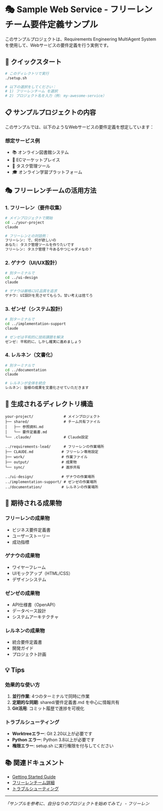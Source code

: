 # 🎭 Sample Web Service - フリーレンチーム要件定義サンプル

このサンプルプロジェクトは、Requirements Engineering MultiAgent System を使用して、Webサービスの要件定義を行う実例です。

## 🚀 クイックスタート

```bash
# このディレクトリで実行
./setup.sh

# 以下の選択をしてください：
# 1) フリーレンチーム を選択
# 2) プロジェクト名を入力（例: my-awesome-service）
```

## 📋 サンプルプロジェクトの内容

このサンプルでは、以下のようなWebサービスの要件定義を想定しています：

### 想定サービス例
- 📚 オンライン図書館システム
- 🛒 ECマーケットプレイス
- 📝 タスク管理ツール
- 🎓 オンライン学習プラットフォーム

## 🎭 フリーレンチームの活用方法

### 1. フリーレン（要件収集）
```bash
# メインプロジェクトで開始
cd ../your-project
claude

# フリーレンとの対話例：
フリーレン: で、何が欲しいの
あなた: タスク管理ツールを作りたいです
フリーレン: タスク管理？今あるやつじゃダメなの？
```

### 2. ゲナウ（UI/UX設計）
```bash
# 別ターミナルで
cd ../ui-design
claude

# ゲナウは厳格にUI品質を追求
ゲナウ: UI設計を見させてもらう。甘い考えは捨てろ
```

### 3. ゼンゼ（システム設計）
```bash
# 別ターミナルで
cd ../implementation-support
claude

# ゼンゼは平和的に技術課題を解決
ゼンゼ: 平和的に、しかし確実に進めましょう
```

### 4. レルネン（文書化）
```bash
# 別ターミナルで
cd ../documentation
claude

# レルネンが全体を統合
レルネン: 皆様の成果を文書化させていただきます
```

## 📁 生成されるディレクトリ構造

```
your-project/              # メインプロジェクト
├── shared/                # チーム共有ファイル
│   ├── 参照資料.md
│   └── 要件定義書.md
└── .claude/               # Claude設定

../requirements-lead/      # フリーレンの作業場所
├── CLAUDE.md             # フリーレン専用設定
├── work/                 # 作業ファイル
├── output/               # 成果物
└── sync/                 # 進捗共有

../ui-design/             # ゲナウの作業場所
../implementation-support/ # ゼンゼの作業場所
../documentation/         # レルネンの作業場所
```

## 🎯 期待される成果物

### フリーレンの成果物
- ビジネス要件定義書
- ユーザーストーリー
- 成功指標

### ゲナウの成果物
- ワイヤーフレーム
- UIモックアップ（HTML/CSS）
- デザインシステム

### ゼンゼの成果物
- API仕様書（OpenAPI）
- データベース設計
- システムアーキテクチャ

### レルネンの成果物
- 統合要件定義書
- 開発ガイド
- プロジェクト計画

## 💡 Tips

### 効果的な使い方
1. **並行作業**: 4つのターミナルで同時に作業
2. **定期的な同期**: shared/要件定義書.md を中心に情報共有
3. **Git活用**: コミット履歴で進捗を可視化

### トラブルシューティング
- **Worktreeエラー**: Git 2.20以上が必要です
- **Python エラー**: Python 3.8以上が必要です
- **権限エラー**: setup.sh に実行権限を付与してください

## 📚 関連ドキュメント

- [Getting Started Guide](../../docs/getting-started.md)
- [フリーレンチーム詳細](../../docs/tutorials/first-project-with-frieren.md)
- [トラブルシューティング](../../docs/troubleshooting/)

---

*「サンプルを参考に、自分なりのプロジェクトを始めてみて」 - フリーレン*